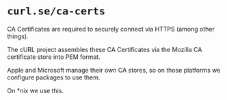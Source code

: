 # `curl.se/ca-certs`

CA Certificates are required to securely connect via HTTPS (among other
things).

The cURL project assembles these CA Certificates via the Mozilla CA
certificate store into PEM format.

Apple and Microsoft manage their own CA stores, so on those platforms we
configure packages to use them.

On *nix we use this.
